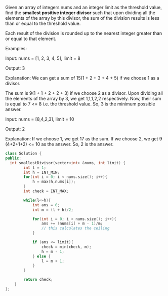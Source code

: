 
Given an array of integers nums and an integer limit as the threshold value, find the **smallest positive integer divisor** such that upon dividing all the elements of the array by this divisor, the sum of the division results is less than or equal to the threshold value.

Each result of the division is rounded up to the nearest integer greater than or equal to that element.

Examples:

Input: nums = [1, 2, 3, 4, 5], limit = 8

Output: 3

Explanation: We can get a sum of 15(1 + 2 + 3 + 4 + 5) if we choose 1 as a divisor. 

The sum is 9(1 + 1 + 2 + 2 + 3) if we choose 2 as a divisor. Upon dividing all the elements of the array by 3, we get 1,1,1,2,2 respectively. Now, their sum is equal to 7 <= 8 i.e. the threshold value. So, 3 is the minimum possible answer.

Input: nums = [8,4,2,3], limit = 10

Output: 2

Explanation: If we choose 1, we get 17 as the sum. If we choose 2, we get 9 (4+2+1+2) <= 10 as the answer. So, 2 is the answer.


```cpp
class Solution {
public:
  int smallestDivisor(vector<int> &nums, int limit) {
        int l = 1;
        int h = INT_MIN;
        for(int i = 0; i < nums.size(); i++){
            h = max(h,nums[i]);
        }
        int check = INT_MAX;

        while(l<=h){
            int ans = 0;
            int m = (l + h)/2;

            for(int i = 0; i < nums.size(); i++){
                ans += (nums[i] + m - 1)/m;
                // this calculates the ceiling
            }

            if (ans <= limit){
                check = min(check, m);
                h = m - 1;
            } else {
                l = m + 1;
            }
        }

        return check;
    }
};
```